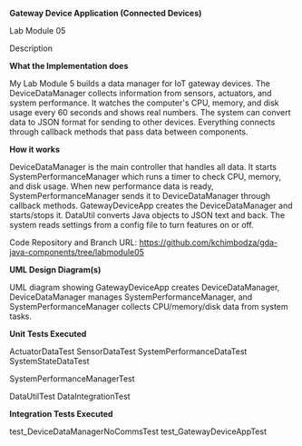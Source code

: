 **Gateway Device Application (Connected Devices)**

Lab Module 05

Description

**What the Implementation does**

My Lab Module 5 builds a data manager for IoT gateway devices. The DeviceDataManager collects information from sensors, actuators, and system performance. It watches the computer's CPU, memory, and disk usage every 60 seconds and shows real numbers. The system can convert data to JSON format for sending to other devices. Everything connects through callback methods that pass data between components.

**How it works**

DeviceDataManager is the main controller that handles all data. It starts SystemPerformanceManager which runs a timer to check CPU, memory, and disk usage. When new performance data is ready, SystemPerformanceManager sends it to DeviceDataManager through callback methods. GatewayDeviceApp creates the DeviceDataManager and starts/stops it. DataUtil converts Java objects to JSON text and back. The system reads settings from a config file to turn features on or off.

Code Repository and Branch
URL: https://github.com/kchimbodza/gda-java-components/tree/labmodule05

**UML Design Diagram(s)**

UML diagram showing GatewayDeviceApp creates DeviceDataManager, DeviceDataManager manages SystemPerformanceManager, and SystemPerformanceManager collects CPU/memory/disk data from system tasks.

**Unit Tests Executed**

ActuatorDataTest
SensorDataTest
SystemPerformanceDataTest
SystemStateDataTest

SystemPerformanceManagerTest

DataUtilTest
DataIntegrationTest


**Integration Tests Executed**

test_DeviceDataManagerNoCommsTest
test_GatewayDeviceAppTest

